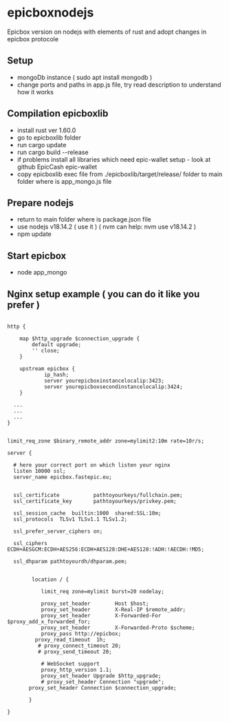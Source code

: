 # epicboxnodejs
Epicbox version on nodejs with elements of rust and adopt changes in epicbox protocole

## Setup
+ mongoDb instance ( sudo apt install mongodb )
+ change ports and paths in app.js file, try read description to understand how it works

## Compilation epicboxlib
+ install rust ver 1.60.0
+ go to epicboxlib folder
+ run cargo update
+ run cargo build --release
+ if problems install all libraries which need epic-wallet setup - look at github EpicCash epic-wallet
+ copy epicboxlib exec file from ./epicboxlib/target/release/ folder to main folder where is app_mongo.js file

## Prepare nodejs
+ return to main folder where is package.json file
+ use nodejs v18.14.2 ( use it ) ( nvm can help: nvm use v18.14.2 )
+ npm update

## Start epicbox
+ node app_mongo 

## Nginx setup example ( you can do it like you prefer )
```

http {

    map $http_upgrade $connection_upgrade {
        default upgrade;
        '' close;
    }
	
	upstream epicbox {
    		ip_hash;
    		server yourepicboxinstancelocalip:3423;
    		server yourepicboxsecondinstancelocalip:3424;
	}
  
  ...
  ...
  ...
}


limit_req_zone $binary_remote_addr zone=mylimit2:10m rate=10r/s;

server {
  
  # here your correct port on which listen your nginx
  listen 10000 ssl;
  server_name epicbox.fastepic.eu;


  ssl_certificate           pathtoyourkeys/fullchain.pem;
  ssl_certificate_key       pathtoyourkeys/privkey.pem;

  ssl_session_cache  builtin:1000  shared:SSL:10m;
  ssl_protocols  TLSv1 TLSv1.1 TLSv1.2;

  ssl_prefer_server_ciphers on;

  ssl_ciphers ECDH+AESGCM:ECDH+AES256:ECDH+AES128:DHE+AES128:!ADH:!AECDH:!MD5;

  ssl_dhparam pathtoyourdh/dhparam.pem;


        location / {
           
           limit_req zone=mylimit burst=20 nodelay;

           proxy_set_header        Host $host;
           proxy_set_header        X-Real-IP $remote_addr;
           proxy_set_header        X-Forwarded-For $proxy_add_x_forwarded_for;
           proxy_set_header        X-Forwarded-Proto $scheme;                     
           proxy_pass http://epicbox; 
         proxy_read_timeout  1h;
          # proxy_connect_timeout 20;
          # proxy_send_timeout 20; 
           
           # WebSocket support
           proxy_http_version 1.1;
           proxy_set_header Upgrade $http_upgrade;
           # proxy_set_header Connection "upgrade"; 
	   proxy_set_header Connection $connection_upgrade; 
	   
       }

}

```

